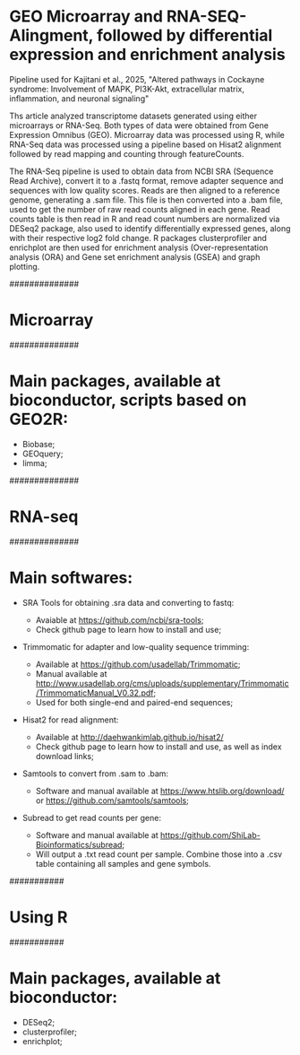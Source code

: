 # GEO Microarray and RNA-SEQ-Alingment, followed by differential expression and enrichment analysis
Pipeline used for Kajitani et al., 2025, "Altered pathways in Cockayne syndrome: Involvement of MAPK, PI3K-Akt, extracellular matrix, inflammation, and neuronal signaling"

Ths article analyzed transcriptome datasets generated using either microarrays or RNA-Seq. Both types of data were obtained from Gene Expression Omnibus (GEO). Microarray data was
processed using R, while RNA-Seq data was processed using a pipeline based on Hisat2 alignment followed by read mapping and counting through featureCounts.

The RNA-Seq pipeline is used to obtain data from NCBI SRA (Sequence Read Archive), convert it to a .fastq format, remove adapter sequence and sequences with low quality scores.
Reads are then aligned to a reference genome, generating a .sam file. This file is then converted into a .bam file, used to get the number of raw read counts aligned in each gene.
Read counts table is then read in R and read count numbers are normalized via DESeq2 package, also used to identify differentially expressed genes, along with their respective log2 fold change.
R packages clusterprofiler and enrichplot are then used for enrichment analysis (Over-representation analysis (ORA) and Gene set enrichment analysis (GSEA) and graph plotting.


##############
# Microarray #
##############

# Main packages, available at bioconductor, scripts based on GEO2R:

- Biobase;
- GEOquery;
- limma;

##############
# RNA-seq #
##############

# Main softwares:


- SRA Tools for obtaining .sra data and converting to fastq:
  - Avaiable at https://github.com/ncbi/sra-tools;
  - Check github page to learn how to install and use;
    
- Trimmomatic for adapter and low-quality sequence trimming:
  - Available at https://github.com/usadellab/Trimmomatic;
  - Manual available at http://www.usadellab.org/cms/uploads/supplementary/Trimmomatic/TrimmomaticManual_V0.32.pdf;
  - Used for both single-end and paired-end sequences;
 
- Hisat2 for read alignment:
  - Available at http://daehwankimlab.github.io/hisat2/
  - Check github page to learn how to install and use, as well as index download links;
 
- Samtools to convert from .sam to .bam:
  - Software and manual available at https://www.htslib.org/download/ or https://github.com/samtools/samtools;

- Subread to get read counts per gene:
  - Software and manual available at https://github.com/ShiLab-Bioinformatics/subread;
  - Will output a .txt read count per sample. Combine those into a .csv table containing all samples and gene symbols.
 
###########
# Using R #
###########

# Main packages, available at bioconductor:

- DESeq2;
- clusterprofiler;
- enrichplot;
